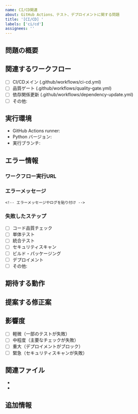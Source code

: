 ```yaml
---
name: CI/CD関連
about: GitHub Actions、テスト、デプロイメントに関する問題
title: '[CI/CD] '
labels: ['ci/cd']
assignees: ''
---
```


## 問題の概要
<!-- CI/CDパイプラインの問題を記述 -->

## 関連するワークフロー
- [ ] CI/CDメイン (.github/workflows/ci-cd.yml)
- [ ] 品質ゲート (.github/workflows/quality-gate.yml)
- [ ] 依存関係更新 (.github/workflows/dependency-update.yml)
- [ ] その他: 

## 実行環境
- GitHub Actions runner: 
- Python バージョン: 
- 実行ブランチ: 

## エラー情報
### ワークフロー実行URL
<!-- GitHubのActions実行ページのURL -->

### エラーメッセージ
```
<!-- エラーメッセージやログを貼り付け -->
```

### 失敗したステップ
- [ ] コード品質チェック
- [ ] 単体テスト
- [ ] 統合テスト
- [ ] セキュリティスキャン
- [ ] ビルド・パッケージング
- [ ] デプロイメント
- [ ] その他: 

## 期待する動作
<!-- 正常に動作すべき内容 -->

## 提案する修正案
<!-- 修正方法のアイデア -->

## 影響度
- [ ] 軽微（一部のテストが失敗）
- [ ] 中程度（主要なチェックが失敗）
- [ ] 重大（デプロイメントがブロック）
- [ ] 緊急（セキュリティスキャンが失敗）

## 関連ファイル
<!-- 関連する設定ファイルやスクリプト -->
- 
- 

## 追加情報
<!-- その他の関連情報 -->